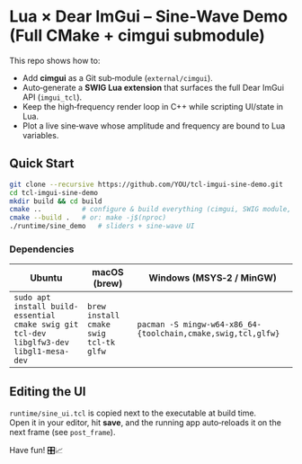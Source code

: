 # Lua × Dear ImGui – Sine‑Wave Demo (Full CMake + cimgui submodule)

This repo shows how to:

* Add **cimgui** as a Git sub‑module (`external/cimgui`).
* Auto‑generate a **SWIG Lua extension** that surfaces the full Dear ImGui API (`imgui_tcl`).
* Keep the high‑frequency render loop in C++ while scripting UI/state in Lua.
* Plot a live sine‑wave whose amplitude and frequency are bound to Lua variables.

## Quick Start

```bash
git clone --recursive https://github.com/YOU/tcl-imgui-sine-demo.git
cd tcl-imgui-sine-demo
mkdir build && cd build
cmake ..          # configure & build everything (cimgui, SWIG module, demo app)
cmake --build .   # or: make -j$(nproc)
./runtime/sine_demo   # sliders + sine‑wave UI
```

### Dependencies

| Ubuntu | macOS (brew) | Windows (MSYS‑2 / MinGW) |
|---|---|---|
| `sudo apt install build-essential cmake swig git tcl-dev libglfw3-dev libgl1-mesa-dev` | `brew install cmake swig tcl-tk glfw` | `pacman -S mingw-w64-x86_64-{toolchain,cmake,swig,tcl,glfw}` |

## Editing the UI

`runtime/sine_ui.tcl` is copied next to the executable at build time.  
Open it in your editor, hit **save**, and the running app auto‑reloads it on the next frame (see `post_frame`).

Have fun! 🎛️📈
